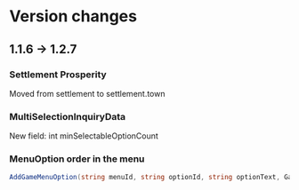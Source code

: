 # Version changes

## 1.1.6 -> 1.2.7

### Settlement Prosperity

Moved from settlement to settlement.town

### MultiSelectionInquiryData

New field: int minSelectableOptionCount

### MenuOption order in the menu

``` cs
AddGameMenuOption(string menuId, string optionId, string optionText, GameMenuOption.OnConditionDelegate condition, GameMenuOption.OnConsequenceDelegate consequence, bool isLeave = false, int index = -1, bool isRepeatable = false, object relatedObject = null)
```

